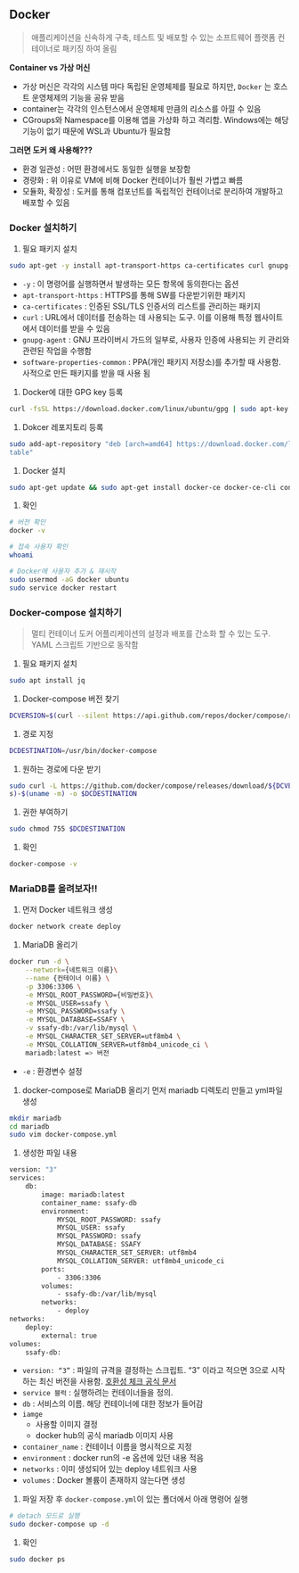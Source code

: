 ## Docker

> 애플리케이션을 신속하게 구축, 테스트 및 배포할 수 있는 소프트웨어 플랫폼
컨테이너로 패키징 하여 올림
> 

**Container vs 가상 머신**


- 가상 머신은 각각의 시스템 마다 독립된 운영체제를 필요로 하지만, `Docker` 는 호스트 운영체제의 기능을 공유 받음
- container는 각각의 인스턴스에서 운영체제 만큼의 리소스를 아낄 수 있음
- CGroups와 Namespace를 이용해 앱을 가상화 하고 격리함. Windows에는 해당 기능이 없기 때문에 WSL과 Ubuntu가 필요함

**그러면 도커 왜 사용해???**

- 환경 일관성 : 어떤 환경에서도 동일한 실행을 보장함
- 경량화 : 위 이유로 VM에 비해 Docker 컨테이너가 훨씬 가볍고 빠름
- 모듈화, 확장성 : 도커를 통해 컴포넌트를 독립적인 컨테이너로 분리하여 개발하고 배포할 수 있음

### Docker 설치하기

1. 필요 패키지 설치

```bash
sudo apt-get -y install apt-transport-https ca-certificates curl gnupg-agent software-properties-common
```

- `-y` : 이 명령어를 실행하면서 발생하는 모든 항목에 동의한다는 옵션
- `apt-transport-https` : HTTPS를 통해 SW를 다운받기위한 패키지
- `ca-certificates` : 인증된 SSL/TLS 인증서의 리스트를 관리하는 패키지
- `curl` : URL에서 데이터를 전송하는 데 사용되는 도구. 이를 이용해 특정 웹사이트에서 데이터를 받을 수 있음
- `gnupg-agent` : GNU 프라이버시 가드의 일부로, 사용자 인증에 사용되는 키 관리와 관련된 작업을 수행함
- `software-properties-common` : PPA(개인 패키지 저장소)를 추가할 때 사용함. 사적으로 만든 패키지를 받을 때 사용 됨
1. Docker에 대한 GPG key 등록

```bash
curl -fsSL https://download.docker.com/linux/ubuntu/gpg | sudo apt-key add
```

1. Dokcer 레포지토리 등록

```bash
sudo add-apt-repository "deb [arch=amd64] https://download.docker.com/linux/ubuntu $(lsb_release -cs) s
table"
```

1. Docker 설치

```bash
sudo apt-get update && sudo apt-get install docker-ce docker-ce-cli containerd.io
```

1. 확인

```bash
# 버전 확인
docker -v

# 접속 사용자 확인
whoami

# Docker에 사용자 추가 & 재시작
sudo usermod -aG docker ubuntu
sudo service docker restart
```

### Docker-compose 설치하기

> 멀티 컨테이너 도커 어플리케이션의 설정과 배포를 간소화 할 수 있는 도구. YAML 스크립트 기반으로 동작함
> 
1. 필요 패키지 설치

```bash
sudo apt install jq
```

1. Docker-compose 버전 찾기

```bash
DCVERSION=$(curl --silent https://api.github.com/repos/docker/compose/releases/latest | jq .name -r)
```

1. 경로 지정

```bash
DCDESTINATION=/usr/bin/docker-compose
```

1. 원하는 경로에 다운 받기

```bash
sudo curl -L https://github.com/docker/compose/releases/download/${DCVERSION}/docker-compose-$(uname -
s)-$(uname -m) -o $DCDESTINATION
```

1. 권한 부여하기

```bash
sudo chmod 755 $DCDESTINATION
```

1. 확인

```bash
docker-compose -v
```

### MariaDB를 올려보자!!

1. 먼저 Docker 네트워크 생성

```bash
docker network create deploy
```

1. MariaDB 올리기

```bash
docker run -d \
	--network={네트워크 이름}\
	--name {컨테이너 이름} \
	-p 3306:3306 \
	-e MYSQL_ROOT_PASSWORD={비밀번호}\
	-e MYSQL_USER=ssafy \
	-e MYSQL_PASSWORD=ssafy \
	-e MYSQL_DATABASE=SSAFY \
	-v ssafy-db:/var/lib/mysql \
	-e MYSQL_CHARACTER_SET_SERVER=utf8mb4 \
	-e MYSQL_COLLATION_SERVER=utf8mb4_unicode_ci \
	mariadb:latest => 버전
```

- `-e` : 환경변수 설정
1. docker-compose로 MariaDB 올리기
먼저 mariadb 디렉토리 만들고 yml파일 생성

```bash
mkdir mariadb
cd mariadb
sudo vim docker-compose.yml
```

1. 생성한 파일 내용

```bash
version: "3"
services:
	db:
		image: mariadb:latest
		container_name: ssafy-db
		environment:
			MYSQL_ROOT_PASSWORD: ssafy
			MYSQL_USER: ssafy
			MYSQL_PASSWORD: ssafy
			MYSQL_DATABASE: SSAFY
			MYSQL_CHARACTER_SET_SERVER: utf8mb4
			MYSQL_COLLATION_SERVER: utf8mb4_unicode_ci
		ports:
			- 3306:3306
		volumes:
			- ssafy-db:/var/lib/mysql
		networks:
			- deploy
networks:
	deploy:
		external: true
volumes:
	ssafy-db:
```

- `version: “3”` : 파일의 규격을 결정하는 스크립트. “3” 이라고 적으면 3으로 시작하는 최신 버전을 사용함.
[호환성 체크 공식 문서](https://docs.docker.com/compose/compose-file/compose-versioning/)
- `service 블럭` : 실행하려는 컨테이너들을 정의.
- `db` : 서비스의 이름. 해당 컨테이너에 대한 정보가 들어감
- `iamge`
    - 사용할 이미지 결정
    - docker hub의 공식 mariadb 이미지 사용
- `container_name` : 컨테이너 이름을 명시적으로 지정
- `environment` : docker run의 -e 옵션에 있던 내용 적음
- `networks` : 이미 생성되어 있는 deploy 네트워크 사용
- `volumes` : Docker 볼륨이 존재하지 않는다면 생성
1. 파일 저장 후 `docker-compose.yml`이 있는 폴더에서 아래 명령어 실행

```bash
# detach 모드로 실행
sudo docker-compose up -d
```

1. 확인

```bash
sudo docker ps
```